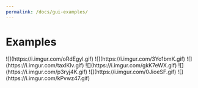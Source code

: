 ```yaml
---
permalink: /docs/gui-examples/
---
```

<h1 class="text-left"><b>Examples</b></h1>
![](https://i.imgur.com/oRdEgyl.gif)
![](https://i.imgur.com/3Yo1bmK.gif)
![](https://i.imgur.com/taxlKlv.gif)
![](https://i.imgur.com/gkK7eWX.gif)
![](https://i.imgur.com/p3ryj4K.gif)
![](https://i.imgur.com/0JioeSF.gif)
![](https://i.imgur.com/kPvwz47.gif)


